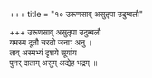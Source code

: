 +++
title = "१० उरूणसाव् असुतृपा उदुम्बलौ"

+++
उरूणसाव् असुतृपा उदुम्बलौ  
यमस्य दूतौ चरतो जनाꣳ अनु ।  
ताव् अस्मभ्यं दृशये सूर्याय  
पुनर् दाताम् असुम् अद्येह भद्रम् ॥